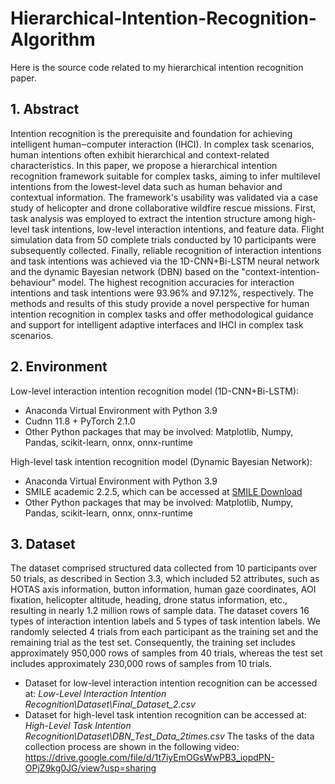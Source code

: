 # Hierarchical-Intention-Recognition-Algorithm
Here is the source code related to my hierarchical intention recognition paper.

## 1. Abstract
Intention recognition is the prerequisite and foundation for achieving intelligent human‒computer interaction (IHCI). In complex task scenarios, human intentions often exhibit hierarchical and context-related characteristics. In this paper, we propose a hierarchical intention recognition framework suitable for complex tasks, aiming to infer multilevel intentions from the lowest-level data such as human behavior and contextual information. The framework's usability was validated via a case study of helicopter and drone collaborative wildfire rescue missions. First, task analysis was employed to extract the intention structure among high-level task intentions, low-level interaction intentions, and feature data. Flight simulation data from 50 complete trials conducted by 10 participants were subsequently collected. Finally, reliable recognition of interaction intentions and task intentions was achieved via the 1D-CNN+Bi-LSTM neural network and the dynamic Bayesian network (DBN) based on the "context-intention-behaviour" model. The highest recognition accuracies for interaction intentions and task intentions were 93.96% and 97.12%, respectively. The methods and results of this study provide a novel perspective for human intention recognition in complex tasks and offer methodological guidance and support for intelligent adaptive interfaces and IHCI in complex task scenarios.

## 2. Environment
Low-level interaction intention recognition model (1D-CNN+Bi-LSTM):
- Anaconda Virtual Environment with Python 3.9
- Cudnn 11.8 + PyTorch 2.1.0
- Other Python packages that may be involved: Matplotlib, Numpy, Pandas, scikit-learn, onnx, onnx-runtime
  
High-level task intention recognition model (Dynamic Bayesian Network):
- Anaconda Virtual Environment with Python 3.9
- SMILE academic 2.2.5, which can be accessed at [SMILE Download](https://download.bayesfusion.com/files.html?category=Academia)
- Other Python packages that may be involved: Matplotlib, Numpy, Pandas, scikit-learn, onnx, onnx-runtime

## 3. Dataset
The dataset comprised structured data collected from 10 participants over 50 trials, as described in Section 3.3, which included 52 attributes, such as HOTAS axis information, button information, human gaze coordinates, AOI fixation, helicopter altitude, heading, drone status information, etc., resulting in nearly 1.2 million rows of sample data. The dataset covers 16 types of interaction intention labels and 5 types of task intention labels. We randomly selected 4 trials from each participant as the training set and the remaining trial as the test set. Consequently, the training set includes approximately 950,000 rows of samples from 40 trials, whereas the test set includes approximately 230,000 rows of samples from 10 trials.
- Dataset for low-level interaction intention recognition can be accessed at: _Low-Level Interaction Intention Recognition\Dataset\Final_Dataset_2.csv_
- Dataset for high-level task intention recognition can be accessed at: _High-Level Task Intention Recognition\Dataset\DBN_Test_Data_2times.csv_
The tasks of the data collection process are shown in the following video:
https://drive.google.com/file/d/1t7iyEmOGsWwPB3_iopdPN-OPjZ9kg0JG/view?usp=sharing

